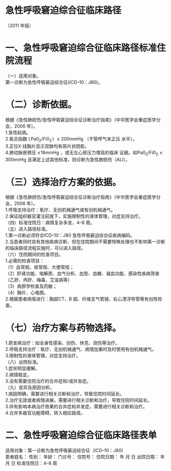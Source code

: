 # 急性呼吸窘迫综合征临床路径  
（2011 年版）  
# 一、急性呼吸窘迫综合征临床路径标准住院流程  
（一）适用对象。  
第一诊断为急性呼吸窘迫综合征(ICD–10：J80)。  
# （二）诊断依据。  
根据《急性肺损伤/急性呼吸窘迫综合征诊断治疗指南》（中华医学会重症医学分会，2006 年）。  
1.急性起病。  
2.氧合指数 $(\,\mathrm{Pa0_{2}/F i0_{2}}\,)~\leqslant\mathrm{200mmHg}$ （不管呼气末正压 水平）。  
3.正位X 线胸片显示双肺均有斑片状阴影。  
4.肺动脉嵌顿压 $\leqslant\!18\mathrm{mmHg}$ ，或无左心房压力增高的临床 证据。如$\mathrm{Pa0_{2}/F i0_{2}{\leqslant}300m n H g}$ 且满足上述其他标准，则诊断为急性肺损伤（ALI）。  
# （三）选择治疗方案的依据。  
根据《急性肺损伤/急性呼吸窘迫综合征诊断治疗指南》（中华医学会重症医学分会，2006 年）。  
1.呼吸支持治疗：氧疗、无创机械通气或有创机械通气。  
2.保证组织器官灌注前提下，实施限制性的液体管理，对症支持治疗。  
（四）标准住院日：病情复杂多变，4–8 周。  
（五）进入路径标准。  
1.第一诊断必须符合ICD–10：J80 急性呼吸窘迫综合征疾病编码。  
2.当患者同时具有其他疾病诊断，但在住院期间不需要特殊处理也不影响第一诊断的临床路径流程实施时，可以进入路径。  
（六）住院期间的检查项目。  
1.必需的检查项目：  
（1）血常规、尿常规、大便常规；  
（2）肝肾功能、电解质、血气分析、血型、血糖、凝血功能、感染性疾病筛查（乙肝、丙肝、梅毒、艾滋病等）  
（3）病原学检查及药敏；  
（4）胸片、心电图。  
2.根据患者病情进行：胸部CT、B 超、纤维支气管镜、右心漂浮导管等有创性检查。  
# （七）治疗方案与药物选择。  
1.原发病治疗：如全身性感染、创伤、休克、烧伤等治疗。  
2.呼吸支持治疗：氧疗、无创机械通气、病情加重时及时使用有创机械通气。  
3.限制性的液体管理，对症支持治疗。  
（八）出院标准。  
1.症状明显缓解。  
2.病情稳定。  
3.没有需要住院治疗的合并症和/或并发症。  
（九）变异及原因分析。  
1.病因明确，需要进行相关诊断和治疗，导致住院时间延长。  
2.治疗无效或者病情进展，需要进行相关诊断和治疗，导致住院时间延长。  
3.伴有影响本病治疗效果的合并症和并发症，需要进行相关诊断和治疗。  
4.合并多器官功能障碍，转入相应路径。  
# 二、急性呼吸窘迫综合征临床路径表单  
适用对象：第一诊断为急性呼吸窘迫综合征（ICD–10：J80)  
患者姓名：           性别：      年龄：    门诊号：       住院号：       住院日期：    年    月    日 出院日期：    年    月   日  标准住院日：4–8 周  
